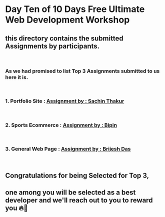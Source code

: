 # Day Ten  of 10 Days Free Ultimate Web Development Workshop </br>
## this directory contains the submitted Assignments by participants.
</br>

### As we had promised to list Top 3 Assignments submitted to us here it is. 
</br>

### 1. Portfolio Site : [Assignment by : Sachin Thakur](Top3participants/Portfolio_sachin_thakur)

</br>

### 2. Sports Ecommerce : [Assignment by : Bipin](Top3participants/khelkud_Bipin)

</br>

### 3. General Web Page : [Assignment by : Brijesh Das](Top3participants/general_webpage_BrijeshPrasadDas)

</br>

## Congratulations for being Selected for Top 3, 
## one among you will be selected as a best developer and we'll reach out to you to reward you 🔥🎉




